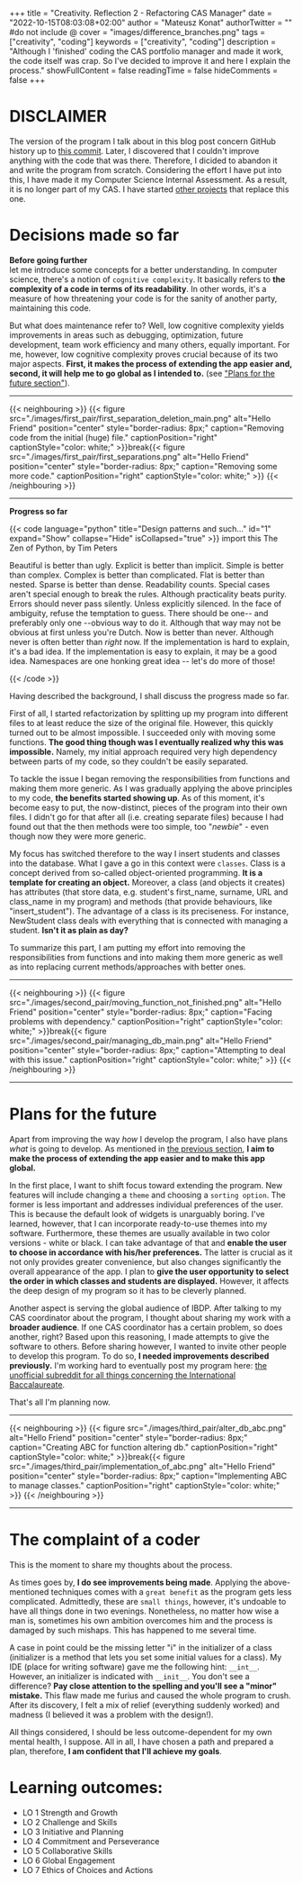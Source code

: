 +++
title = "Creativity. Reflection 2 -  Refactoring CAS Manager"
date = "2022-10-15T08:03:08+02:00"
author = "Mateusz Konat"
authorTwitter = "" #do not include @
cover = "images/difference_branches.png"
tags = ["creativity", "coding"]
keywords = ["creativity", "coding"]
description = "Although I 'finished' coding the CAS portfolio manager and made it work, the code itself was crap. So I've decided to improve it and here I explain the process."
showFullContent = false
readingTime = false
hideComments = false
+++

# DISCLAIMER
The version of the program I talk about in this blog post concern GitHub history up to [this commit](https://github.com/undeMalum/CAS-manager/commit/baea7fbac10d2327b570341834beeb92c5fba559). Later, I discovered that I couldn't improve anything with the code that was there. Therefore, I dicided to abandon it and write the program from scratch. Considering the effort I have put into this, I have made it my Computer Science Internal Assessment. As a result, it is no longer part of my CAS. I have started [other projects](https://github.com/undeMalum/csv-sqlite-converter) that replace this one.

# Decisions made so far
**Before going further**<br>
let me introduce some concepts for a better understanding. In computer science, there's a notion of `cognitive complexity`. It basically refers to **the complexity of a code in terms of its readability**. In other words, it's a measure of how threatening your code is for the sanity of another party, maintaining this code. 

But what does maintenance refer to? Well, low cognitive complexity yields improvements in areas such as debugging, optimization, future development, team work efficiency and many others, equally important. For me, however, low cognitive complexity proves crucial because of its two major aspects. **First, it makes the process of extending the app easier and, second, it will help me to go global as I intended to.** (see ["Plans for the future section"](#plans-for-the-future)).

***
{{< neighbouring >}}
{{< figure src="./images/first_pair/first_separation_deletion_main.png" alt="Hello Friend" position="center" style="border-radius: 8px;" caption="Removing code from the initial (huge) file." captionPosition="right" captionStyle="color: white;" >}}break{{< figure src="./images/first_pair/first_separations.png" alt="Hello Friend" position="center" style="border-radius: 8px;" caption="Removing some more code." captionPosition="right" captionStyle="color: white;" >}}
{{< /neighbouring >}}
***

**Progress so far**<br>

{{< code language="python" title="Design patterns and such..." id="1" expand="Show" collapse="Hide" isCollapsed="true" >}}
import this
The Zen of Python, by Tim Peters

Beautiful is better than ugly.
Explicit is better than implicit.
Simple is better than complex.
Complex is better than complicated.
Flat is better than nested.
Sparse is better than dense.
Readability counts.
Special cases aren't special enough to break the rules.
Although practicality beats purity.
Errors should never pass silently.
Unless explicitly silenced.
In the face of ambiguity, refuse the temptation to guess.
There should be one-- and preferably only one --obvious way to do it.
Although that way may not be obvious at first unless you're Dutch.
Now is better than never.
Although never is often better than *right* now.
If the implementation is hard to explain, it's a bad idea.
If the implementation is easy to explain, it may be a good idea.
Namespaces are one honking great idea -- let's do more of those!

{{< /code >}}

Having described the background, I shall discuss the progress made so far. 

First of all, I started refactorization by splitting up my program into different files to at least reduce the size of the original file. However, this quickly turned out to be almost impossible. I succeeded only with moving some functions. **The good thing though was I eventually realized why this was impossible.** Namely, my initial approach required very high dependency between parts of my code, so they couldn't be easily separated.

To tackle the issue I began removing the responsibilities from functions and making them more generic. As I was gradually applying the above principles to my code, **the benefits started showing up**. As of this moment, it's become easy to put, the now-distinct, pieces of the program into their own files. I didn't go for that after all (i.e. creating separate files) because I had found out that the then methods were too simple, too "_newbie_" - even though now they were more generic.

My focus has switched therefore to the way I insert students and classes into the database. What I gave a go in this context were `classes`. Class is a concept derived from so-called object-oriented programming. **It is a template for creating an object.** Moreover, a class (and objects it creates) has attributes (that store data, e.g. student's first_name, surname, URL and class_name in my program) and methods (that provide behaviours, like "insert_student"). The advantage of a class is its preciseness. For instance, NewStudent class deals with everything that is connected with managing a student. **Isn't it as plain as day?**

To summarize this part, I am putting my effort into removing the responsibilities from functions and into making them more generic as well as into replacing current methods/approaches with better ones.

***
{{< neighbouring >}}
{{< figure src="./images/second_pair/moving_function_not_finished.png" alt="Hello Friend" position="center" style="border-radius: 8px;" caption="Facing problems with dependency." captionPosition="right" captionStyle="color: white;" >}}break{{< figure src="./images/second_pair/managing_db_main.png" alt="Hello Friend" position="center" style="border-radius: 8px;" caption="Attempting to deal with this issue." captionPosition="right" captionStyle="color: white;" >}}
{{< /neighbouring >}}
***

# Plans for the future
Apart from improving the way _how_ I develop the program, I also have plans _what_ is going to develop. As mentioned in [the previous section](#decisions-made-so-far), **I aim to make the process of extending the app easier and to make this app global.** 

In the first place, I want to shift focus toward extending the program. New features will include changing a `theme` and choosing a `sorting option`. The former is less important and addresses individual preferences of the user. This is because the default look of widgets is unarguably boring. I've learned, however, that I can incorporate ready-to-use themes into my software. Furthermore, these themes are usually available in two color versions - white or black. I can take advantage of that and **enable the user to choose in accordance with his/her preferences.** The latter is crucial as it not only provides greater convenience, but also changes significantly the overall appearance of the app. I plan to **give the user opportunity to select the order in which classes and students are displayed.** However, it affects the deep design of my program so it has to be cleverly planned.

Another aspect is serving the global audience of IBDP. After talking to my CAS coordinator about the program, I thought about sharing my work with a **broader audience**. If one CAS coordinator has a certain problem, so does another, right? Based upon this reasoning, I made attempts to give the software to others. Before sharing however, I wanted to invite other people to develop this program. To do so, **I needed improvements described previously.** I'm working hard to eventually post my program here: [the unofficial subreddit for all things concerning the International Baccalaureate](https://www.reddit.com/r/IBO/).

That's all I'm planning now.

***
{{< neighbouring >}}
{{< figure src="./images/third_pair/alter_db_abc.png" alt="Hello Friend" position="center" style="border-radius: 8px;" caption="Creating ABC for function altering db." captionPosition="right" captionStyle="color: white;" >}}break{{< figure src="./images/third_pair/implementation_of_abc.png" alt="Hello Friend" position="center" style="border-radius: 8px;" caption="Implementing ABC to manage classes." captionPosition="right" captionStyle="color: white;" >}}
{{< /neighbouring >}}
***

# The complaint of a coder
This is the moment to share my thoughts about the process.

As times goes by, **I do see improvements being made**. Applying the above-mentioned techniques comes with a `great benefit` as the program gets less complicated. Admittedly, these are `small things`, however, it's undoable to have all things done in two evenings. Nonetheless, no matter how wise a man is, sometimes his own ambition overcomes him and the process is damaged by such mishaps. This has happened to me several time. 

A case in point could be the missing letter "i" in the initializer of a class (initializer is a method that lets you set some initial values for a class). My IDE (place for writing software) gave me the following hint: `__int__`. However, an initializer is indicated with `__init__`. You don't see a difference? **Pay close attention to the spelling and you'll see a "minor" mistake.** This flaw made me furius and caused the whole program to crush. After its discovery, I felt a mix of relief (everything suddenly worked) and madness (I believed it was a problem with the design!).

All things considered, I should be less outcome-dependent for my own mental health, I suppose. All in all, I have chosen a path and prepared a plan, therefore, **I am confident that I'll achieve my goals**.

# Learning outcomes:
- LO 1 Strength and Growth
- LO 2 Challenge and Skills
- LO 3 Initiative and Planning
- LO 4 Commitment and Perseverance
- LO 5 Collaborative Skills
- LO 6 Global Engagement
- LO 7 Ethics of Choices and Actions
